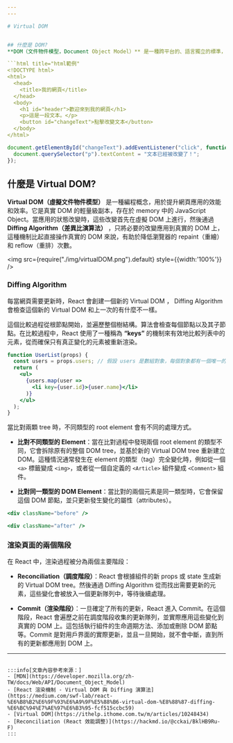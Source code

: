 ```yaml
---
---

# Virtual DOM


## 什麼是 DOM?
**DOM（文件物件模型，Document Object Model）** 是一種跨平台的、語言獨立的標準，用於表示和與 HTML 、 XML 和 SVG 文件互動。當瀏覽器加載一個網頁時，首先會解析 HTML 代碼，根據 HTML 標籤和文本建立一個 node tree（節點樹），這個 tree structure（樹狀結構）正是 DOM，它允許 CSS 來設定樣式與 JavaScript 讀取和修改網頁的結構和內容。

```html title="html範例"
<!DOCTYPE html>
<html>
  <head>
    <title>我的網頁</title>
  </head>
  <body>
    <h1 id="header">歡迎來到我的網頁</h1>
    <p>這是一段文本。</p>
    <button id="changeText">點擊改變文本</button>
  </body>
</html>
```

```js title="可以使用 JavaScript 和 DOM API 來動態地與這些元素互動"
document.getElementById("changeText").addEventListener("click", function() {
  document.querySelector("p").textContent = "文本已經被改變了！";
});
```

## 什麼是 Virtual DOM?

**Virtual DOM（虛擬文件物件模型）** 是一種編程概念，用於提升網頁應用的效能和效率。它是真實 DOM 的輕量級副本，存在於 memory 中的 JavaScript Object。當應用的狀態改變時，這些改變首先在虛擬 DOM 上進行，然後通過 **Diffing Algorithm（差異比演算法）** ，只將必要的改變應用到真實的 DOM 上，這種機制比起直接操作真實的 DOM 來說，有助於降低瀏覽器的 repaint（重繪）和 reflow（重排）次數。

<img src={require("./img/virtualDOM.png").default} style={{width:'100%'}} />


### Diffing Algorithm
每當網頁需要更新時，React 會創建一個新的 Virtual DOM ， Diffing Algorithm 會檢查這個新的 Virtual DOM 和上一次的有什麼不一樣。

這個比較過程從根節點開始，並遍歷整個樹結構。算法會檢查每個節點以及其子節點。在比較過程中，React 使用了一種稱為 **“keys”** 的機制來有效地比較列表中的元素，從而確保只有真正變化的元素被重新渲染。

```jsx title="keys範例"
function UserList(props) {
  const users = props.users; // 假設 users 是數組對象，每個對象都有一個唯一的 id 屬性
  return (
    <ul>
      {users.map(user =>
        <li key={user.id}>{user.name}</li>
      )}
    </ul>
  );
}
```

當比對兩顆 tree 時，不同類型的 root element 會有不同的處理方式。

- **比對不同類型的 Element**：當在比對過程中發現兩個 root element 的類型不同，它會拆除原有的整個 DOM tree，並基於新的 Virtual DOM tree 重新建立 DOM。這種情況通常發生在 element 的類型（tag）完全變化時，例如從一個 `<a>` 標籤變成 `<img>`，或者從一個自定義的 `<Article>` 組件變成 `<Comment>` 組件。

- **比對同一類型的 DOM Element**：當比對的兩個元素是同一類型時，它會保留這個 DOM 節點，並只更新發生變化的屬性（attributes）。
```jsx title="只需要修改 DOM 節點上的 className"
<div className="before" />

<div className="after" />
```

### 渲染頁面的兩個階段
在 React 中，渲染過程被分為兩個主要階段：

- **Reconciliation（調度階段）**：React 會根據組件的新 props 或 state 生成新的 Virtual DOM tree。然後通過 Diffing Algorithm 從而找出需要更新的元素，這些變化會被放入一個更新隊列中，等待後續處理。

- **Commit（渲染階段）**：一旦確定了所有的更新，React 進入 Commit。在這個階段，React 會遍歷之前在調度階段收集的更新隊列，並實際應用這些變化到真實的 DOM 上。這包括執行組件的生命週期方法、添加或刪除 DOM 節點等。Commit 是對用戶界面的實際更新，並且一旦開始，就不會中斷，直到所有的更新都應用到 DOM 上。

---
```

:::info[文章內容參考來源：]
- [MDN](https://developer.mozilla.org/zh-TW/docs/Web/API/Document_Object_Model)
- [React 渲染機制 - Virtual DOM 與 Diffing 演算法](https://medium.com/swf-lab/react-%E6%B8%B2%E6%9F%93%E6%A9%9F%E5%88%B6-virtual-dom-%E8%88%87-diffing-%E6%BC%94%E7%AE%97%E6%B3%95-fcf515ccbc59)
- [Virtual DOM](https://ithelp.ithome.com.tw/m/articles/10248434)
- [Reconciliation (React 效能調整)](https://hackmd.io/@cckai/BklHB9Ru-F)
:::